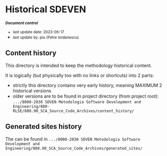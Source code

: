 # Historical SDEVEN

<small>***Document control***<br>
* last update date: 2023-06-17
* last update by: piu (Petre Iordanescu)</small>



## Content history

This directory is intended to keep the methodology historical content.

It is logically (but physically too with no links or shortcuts) into 2 parts:

- strictly this directory contains very early history, meaning MAXIMUM 2 historical versions
- older versions are to be found in project directory (from project root): `.../8000-2030 SDVEN Metodologia Software Development and Engineering/880-RLSE/880.90_SCA_Source_Code_Archives/content_history/`


## Generated sites history

The can be found in `.../8000-2030 SDVEN Metodologia Software Development and Engineering/880.90_SCA_Source_Code_Archives/generated_sites/`


